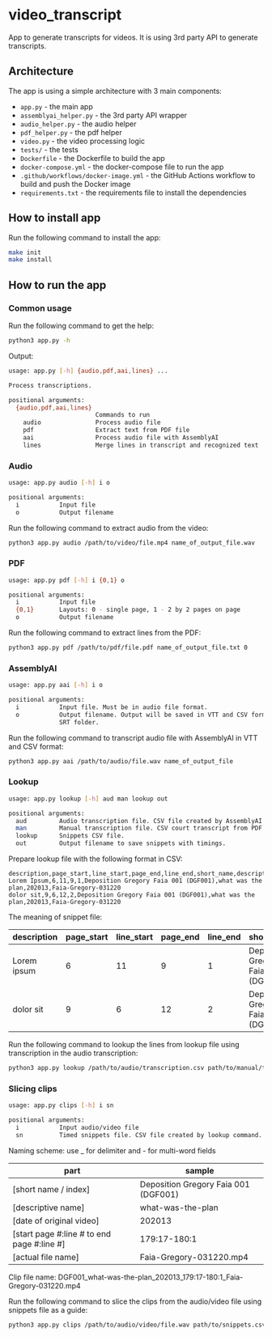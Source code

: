 # video_transcript

App to generate transcripts for videos.
It is using 3rd party API to generate transcripts.

## Architecture

The app is using a simple architecture with 3 main components:

- `app.py` - the main app
- `assemblyai_helper.py` - the 3rd party API wrapper
- `audio_helper.py` - the audio helper
- `pdf_helper.py` - the pdf helper
- `video.py` - the video processing logic
- `tests/` - the tests
- `Dockerfile` - the Dockerfile to build the app
- `docker-compose.yml` - the docker-compose file to run the app
- `.github/workflows/docker-image.yml` - the GitHub Actions workflow to build and push the Docker image
- `requirements.txt` - the requirements file to install the dependencies

## How to install app
Run the following command to install the app:
```bash
make init
make install
```

## How to run the app
### Common usage
Run the following command to get the help:
```bash
python3 app.py -h
```
Output:
```bash
usage: app.py [-h] {audio,pdf,aai,lines} ...

Process transcriptions.

positional arguments:
  {audio,pdf,aai,lines}
                        Commands to run
    audio               Process audio file
    pdf                 Extract text from PDF file
    aai                 Process audio file with AssemblyAI
    lines               Merge lines in transcript and recognized text
```


### Audio
```bash
usage: app.py audio [-h] i o

positional arguments:
  i           Input file
  o           Output filename
```
Run the following command to extract audio from the video:
```bash
python3 app.py audio /path/to/video/file.mp4 name_of_output_file.wav
```
### PDF
```bash
usage: app.py pdf [-h] i {0,1} o

positional arguments:
  i           Input file
  {0,1}       Layouts: 0 - single page, 1 - 2 by 2 pages on page
  o           Output filename
  ```

Run the following command to extract lines from the PDF:

```bash
python3 app.py pdf /path/to/pdf/file.pdf name_of_output_file.txt 0
```

### AssemblyAI
```bash
usage: app.py aai [-h] i o

positional arguments:
  i           Input file. Must be in audio file format.
  o           Output filename. Output will be saved in VTT and CSV format in
              SRT folder.
```
Run the following command to transcript audio file with AssemblyAI in VTT and CSV format:

```bash
python3 app.py aai /path/to/audio/file.wav name_of_output_file
```

### Lookup
```bash
usage: app.py lookup [-h] aud man lookup out

positional arguments:
  aud         Audio transcription file. CSV file created by AssemblyAI.
  man         Manual transcription file. CSV court transcript from PDF.
  lookup      Snippets CSV file.
  out         Output filename to save snippets with timings.
```
Prepare lookup file with the following format in CSV:
```csv
description,page_start,line_start,page_end,line_end,short_name,descriptive_name,original_date,actual_filename
Lorem Ipsum,6,11,9,1,Deposition Gregory Faia 001 (DGF001),what was the plan,202013,Faia-Gregory-031220
dolor sit,9,6,12,2,Deposition Gregory Faia 001 (DGF001),what was the plan,202013,Faia-Gregory-031220
```
The meaning of snippet file:

| description | page_start | line_start | page_end | line_end | short_name                     | descriptive_name  | original_date | actual_filename |
|-------------|------------|------------|----------|----------|--------------------------------------|-------------------|---------------|-----------------|
| Lorem ipsum | 6          | 11         | 9        | 1        | Deposition Gregory Faia 001 (DGF001) | what was the plan | 202013        | Faia-Gregory-031220                |
| dolor sit   | 9          | 6          | 12       | 2        | Deposition Gregory Faia 001 (DGF002) | what went wrong   | 202013        | Faia-Gregory-031220                |


Run the following command to lookup the lines from lookup file using transcription in the audio transcription:

```bash
python3 app.py lookup /path/to/audio/transcription.csv path/to/manual/transcription.csv path/to/snippets.csv name_of_output_file.csv
```

### Slicing clips

```bash
usage: app.py clips [-h] i sn

positional arguments:
  i           Input audio/video file
  sn          Timed snippets file. CSV file created by lookup command.
```

Naming scheme:
use _ for delimiter and - for multi-word fields

| part | sample |
|------|--------|
| [short name / index] | Deposition Gregory Faia 001 (DGF001) |
| [descriptive name] | what-was-the-plan |
| [date of original video] | 202013 |
| [start page #:line # to end page #:line #] | 179:17-180:1 |
| [actual file name] | Faia-Gregory-031220.mp4 |



Clip file name:
DGF001_what-was-the-plan_202013_179:17-180:1_Faia-Gregory-031220.mp4

Run the following command to slice the clips from the audio/video file using snippets file as a guide:

```bash
python3 app.py clips /path/to/audio/video/file.wav path/to/snippets.csv
```